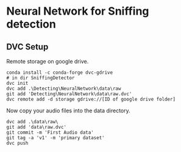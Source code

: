 # Neural Network for Sniffing detection
## DVC Setup
Remote storage on google drive.
```shell
conda install -c conda-forge dvc-gdrive
# in dir SniffingDetector
dvc init
dvc add .\Detecting\NeuralNetwork\data\raw
git add 'Detecting\NeuralNetwork\data\raw.dvc'
dvc remote add -d storage gdrive://[ID of google drive folder]
```
Now copy your audio files into the data directory.
```shell
dvc add .\data\raw\
git add 'data\raw.dvc'
git commit -m 'First Audio data'
git tag -a 'v1' -m 'primary dataset'
dvc push
```